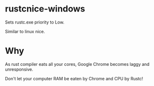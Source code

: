 # rustcnice-windows
Sets rustc.exe priority to Low.

Similar to linux nice.

Why
===
As rust compiler eats all your cores, Google Chrome becomes laggy and unresponsive.

Don't let your computer RAM be eaten by Chrome and CPU by Rustc!

